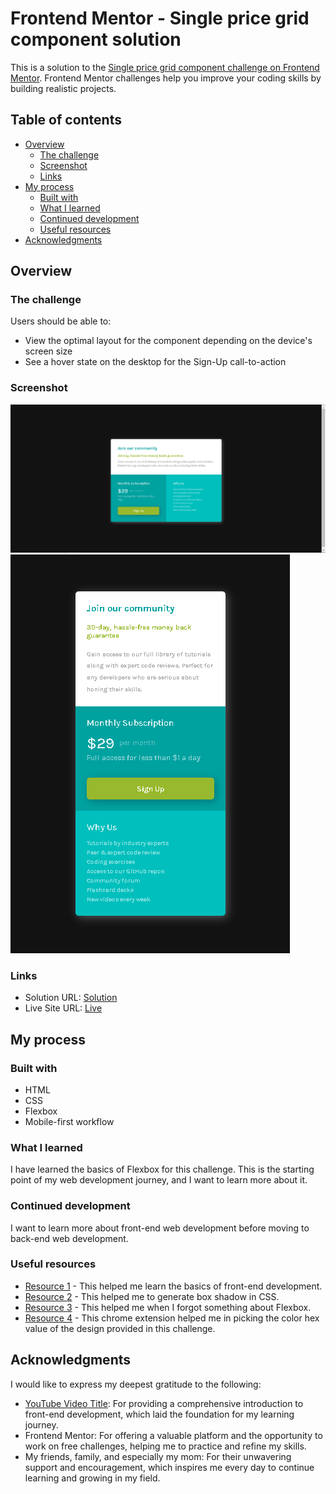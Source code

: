 # Frontend Mentor - Single price grid component solution

This is a solution to the [Single price grid component challenge on Frontend Mentor](https://www.frontendmentor.io/challenges/single-price-grid-component-5ce41129d0ff452fec5abbbc). Frontend Mentor challenges help you improve your coding skills by building realistic projects. 

## Table of contents

- [Overview](#overview)
  - [The challenge](#the-challenge)
  - [Screenshot](#screenshot)
  - [Links](#links)
- [My process](#my-process)
  - [Built with](#built-with)
  - [What I learned](#what-i-learned)
  - [Continued development](#continued-development)
  - [Useful resources](#useful-resources)
- [Acknowledgments](#acknowledgments)

## Overview

### The challenge

Users should be able to:

- View the optimal layout for the component depending on the device's screen size
- See a hover state on the desktop for the Sign-Up call-to-action

### Screenshot

![Desktop View](./1.png)
![Mobile View](./2.png)

### Links

- Solution URL: [Solution](https://github.com/SeaNot-Not/pricing-card-frontend-mentor-challenge)
- Live Site URL: [Live](https://seanot-not.github.io/pricing-card-frontend-mentor-challenge/)

## My process

### Built with

- HTML 
- CSS
- Flexbox
- Mobile-first workflow

### What I learned

I have learned the basics of Flexbox for this challenge. This is the starting point of my web development journey, and I want to learn more about it.

### Continued development

I want to learn more about front-end web development before moving to back-end web development.

### Useful resources

- [Resource 1](https://www.youtube.com/watch?v=zJSY8tbf_ys&t=69668s) - This helped me learn the basics of front-end development.
- [Resource 2](https://www.cssmatic.com/box-shadow) - This helped me to generate box shadow in CSS.
- [Resource 3](https://yoksel.github.io/flex-cheatsheet/) - This helped me when I forgot something about Flexbox.
- [Resource 4](https://chromewebstore.google.com/detail/colorpick-eyedropper/ohcpnigalekghcmgcdcenkpelffpdolg) - This chrome extension helped me in picking the color hex value of the design provided in this challenge.

## Acknowledgments
I would like to express my deepest gratitude to the following:
- [YouTube Video Title](https://www.youtube.com/watch?v=zJSY8tbf_ys&t=69668s): For providing a comprehensive introduction to front-end development, which laid the foundation for my learning journey.
- Frontend Mentor: For offering a valuable platform and the opportunity to work on free challenges, helping me to practice and refine my skills.
- My friends, family, and especially my mom: For their unwavering support and encouragement, which inspires me every day to continue learning and growing in my field.
